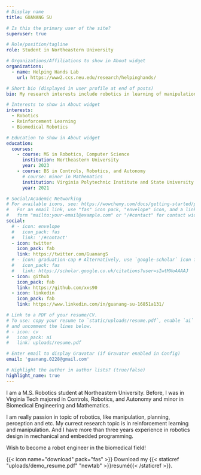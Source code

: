 ```yaml
---
# Display name
title: GUANANG SU

# Is this the primary user of the site?
superuser: true

# Role/position/tagline
role: Student in Northeastern University

# Organizations/Affiliations to show in About widget
organizations:
  - name: Helping Hands Lab
    url: https://www2.ccs.neu.edu/research/helpinghands/

# Short bio (displayed in user profile at end of posts)
bio: My research interests include robotics in learning of manipulation.

# Interests to show in About widget
interests:
  - Robotics
  - Reinforcement Learning
  - Biomedical Robotics

# Education to show in About widget
education:
  courses:
    - course: MS in Robotics, Computer Science
      institution: Northeastern University
      year: 2023
    - course: BS in Controls, Robotics, and Autonomy
      # course: minor in Mathematics
      institution: Virginia Polytechnic Institute and State University
      year: 2021

# Social/Academic Networking
# For available icons, see: https://wowchemy.com/docs/getting-started/page-builder/#icons
#   For an email link, use "fas" icon pack, "envelope" icon, and a link in the
#   form "mailto:your-email@example.com" or "/#contact" for contact widget.
social:
  # - icon: envelope
  #   icon_pack: fas
  #   link: '/#contact'
  - icon: twitter
    icon_pack: fab
    link: https://twitter.com/GuanangS
  # - icon: graduation-cap # Alternatively, use `google-scholar` icon from `ai` icon pack
  #   icon_pack: fas
  #   link: https://scholar.google.co.uk/citations?user=sIwtMXoAAAAJ
  - icon: github
    icon_pack: fab
    link: https://github.com/xxs90
  - icon: linkedin
    icon_pack: fab
    link: https://www.linkedin.com/in/guanang-su-16851a131/

# Link to a PDF of your resume/CV.
# To use: copy your resume to `static/uploads/resume.pdf`, enable `ai` icons in `params.toml`,
# and uncomment the lines below.
# - icon: cv
#   icon_pack: ai
#   link: uploads/resume.pdf

# Enter email to display Gravatar (if Gravatar enabled in Config)
email: 'guanang.0228@gmail.com'

# Highlight the author in author lists? (true/false)
highlight_name: true
---
```


I am a M.S. Robotics student at Northeastern University. Before, I was in Virginia Tech majored in Controls, Robotics, and Autonomy and minor in Biomedical Engineering and Mathematics.

I am really passion in topic of robotics, like manipulation, planning, perception and etc. My currect research topic is in reinforcement learning and manipulation. And I have more than three years experience in robotics design in mechanical and embedded programming.

Wish to become a robot engineer in the biomedical field!

{{< icon name="download" pack="fas" >}} Download my {{< staticref "uploads/demo_resume.pdf" "newtab" >}}resumé{{< /staticref >}}.
